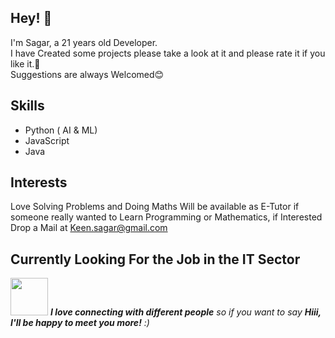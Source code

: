 ## Hey! 👋
I'm Sagar, a 21 years old Developer.<br>
I have Created some projects please take a look at it and please rate it  if you like it.🙏<br>
Suggestions are always Welcomed😊

## Skills
- Python ( AI & ML)
- JavaScript
- Java


## Interests
Love Solving Problems and Doing Maths
Will be available as E-Tutor if someone really wanted to Learn Programming or Mathematics, if Interested Drop a Mail at <a href = "Keen.sagar@gmail.com">Keen.sagar@gmail.com</a>

## Currently Looking For the Job in the IT Sector


<img src="https://media.giphy.com/media/LnQjpWaON8nhr21vNW/giphy.gif" width="60"> <em>
<b>I love connecting with different people</b> so if you want to say <b>Hiii, I'll be happy to meet you more!</b> :)</em>

